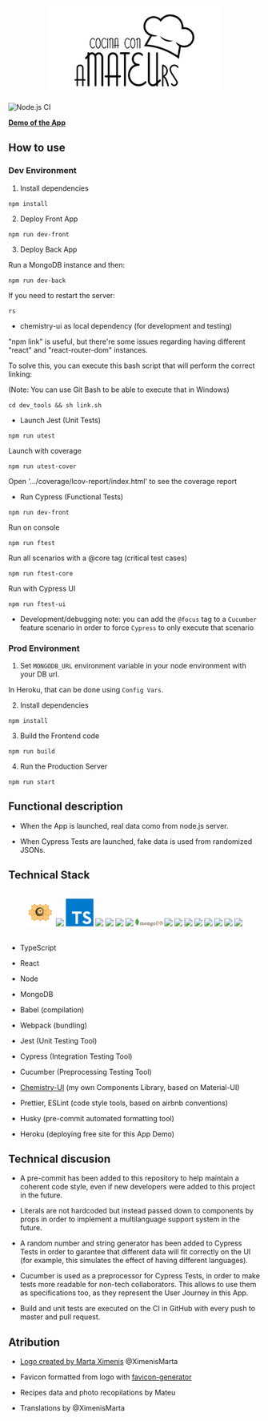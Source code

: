 <div align="center">
  <img alt="Cooking with aMateuRS Logo" src="https://github.com/W01fw00d/cooking-with-amateurs/blob/master/public/logo.png?raw=true" width="350" title="by Marta Ximenis">
</div>

![Node.js CI](https://github.com/W01fw00d/cooking-with-amateurs/workflows/Node.js%20CI/badge.svg)

[**Demo of the App**](https://cooking-with-amateurs.herokuapp.com/#/list)

## How to use

### Dev Environment

1. Install dependencies

```
npm install
```

2. Deploy Front App

```
npm run dev-front
```

3. Deploy Back App

Run a MongoDB instance and then:

```
npm run dev-back
```

If you need to restart the server:

```
rs
```

- chemistry-ui as local dependency (for development and testing)

"npm link" is useful, but there're some issues regarding having different "react" and "react-router-dom" instances.

To solve this, you can execute this bash script that will perform the correct linking:

(Note: You can use Git Bash to be able to execute that in Windows)

```
cd dev_tools && sh link.sh
```

- Launch Jest (Unit Tests)

```
npm run utest
```

Launch with coverage

```
npm run utest-cover
```

Open '.../coverage/lcov-report/index.html' to see the coverage report

- Run Cypress (Functional Tests)

```
npm run dev-front
```

Run on console

```
npm run ftest
```

Run all scenarios with a @core tag (critical test cases)

```
npm run ftest-core
```

Run with Cypress UI

```
npm run ftest-ui
```

- Development/debugging note: you can add the `@focus` tag to a `Cucumber` feature scenario in order to force `Cypress` to only execute that scenario

### Prod Environment

1. Set `MONGODB_URL` environment variable in your node environment with your DB url.

In Heroku, that can be done using `Config Vars`.

2. Install dependencies

```
npm install
```

3. Build the Frontend code

```
npm run build
```

4. Run the Production Server

```
npm run start
```

## Functional description

- When the App is launched, real data como from node.js server.

- When Cypress Tests are launched, fake data is used from randomized JSONs.

## Technical Stack

</br>

<div align="center">
  <img width="55" src="https://github.com/W01fw00d/chemistry-ui/blob/master/public/chemistry-ui-logo.png?raw=true"/>
  <img width="55" src="https://raw.githubusercontent.com/gilbarbara/logos/master/logos/javascript.svg"/>
  <img width="55" src="https://raw.githubusercontent.com/gilbarbara/logos/master/logos/typescript.svg"/>
  <img width="55" src="https://raw.githubusercontent.com/gilbarbara/logos/master/logos/typescript-icon.svg"/>
  <img width="55" src="https://raw.githubusercontent.com/gilbarbara/logos/master/logos/react.svg"/>
  <img width="55" src="https://raw.githubusercontent.com/gilbarbara/logos/master/logos/react-router.svg"/>
  <img width="55" src="https://raw.githubusercontent.com/gilbarbara/logos/master/logos/preact.svg"/>
  <img width="55" src="https://raw.githubusercontent.com/gilbarbara/logos/master/logos/mongodb.svg"/>
  <img width="55" src="https://raw.githubusercontent.com/gilbarbara/logos/master/logos/nodemon.svg"/>
  <img width="55" src="https://raw.githubusercontent.com/gilbarbara/logos/master/logos/progress.svg"/>
  <img width="55" src="https://raw.githubusercontent.com/gilbarbara/logos/master/logos/webpack.svg"/>
  <img width="55" src="https://raw.githubusercontent.com/gilbarbara/logos/master/logos/jest.svg"/>
  <img width="55" src="https://raw.githubusercontent.com/gilbarbara/logos/master/logos/cucumber.svg"/>
  <img width="55" src="https://raw.githubusercontent.com/gilbarbara/logos/master/logos/cypress.svg"/>
  <img width="55" src="https://raw.githubusercontent.com/gilbarbara/logos/master/logos/eslint.svg"/>
  <img width="55" src="https://raw.githubusercontent.com/gilbarbara/logos/master/logos/prettier.svg"/>
</div>

</br>

- TypeScript

- React

- Node
- MongoDB

- Babel (compilation)
- Webpack (bundling)

- Jest (Unit Testing Tool)
- Cypress (Integration Testing Tool)
- Cucumber (Preprocessing Testing Tool)

- [Chemistry-UI](https://github.com/W01fw00d/chemistry-ui) (my own Components Library, based on Material-UI)

- Prettier, ESLint (code style tools, based on airbnb conventions)
- Husky (pre-commit automated formatting tool)

- Heroku (deploying free site for this App Demo)

## Technical discusion

- A pre-commit has been added to this repository to help maintain a coherent code style, even if new developers were added to this project in the future.

- Literals are not hardcoded but instead passed down to components by props in order to implement a multilanguage support system in the future.

- A random number and string generator has been added to Cypress Tests in order to garantee that different data will fit correctly on the UI (for example, this simulates the effect of having different languages).

- Cucumber is used as a preprocessor for Cypress Tests, in order to make tests more readable for non-tech collaborators. This allows to use them as specifications too, as they represent the User Journey in this App.

- Build and unit tests are executed on the CI in GitHub with every push to master and pull request.

## Atribution

- [Logo created by Marta Ximenis](https://www.domestika.org/es/projects/692722-cocina-con-amateurs) @XimenisMarta

- Favicon formatted from logo with [favicon-generator](https://www.favicon-generator.org/)

- Recipes data and photo recopilations by Mateu

- Translations by @XimenisMarta
